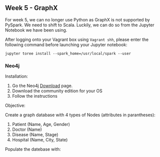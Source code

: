 ## Week 5 - GraphX

For week 5, we can no longer use Python as GraphX is not supported by PySpark. We need to shift to Scala. Luckily, we can do so from the Jupyter Notebook we have been using.

After logging onto your Vagrant box using ```Vagrant shh```, please enter the following command before launching your Jupyter notebook:

```jupyter toree install --spark_home=/usr/local/spark --user```

### Neo4j

Installation:

1. Go the Neo4j [Download](www.neo4j.com/download) page.
2. Download the community edition for your OS
3. Follow the instructions

Objective:

Create a graph database with 4 types of Nodes (attributes in parantheses):

1. Patient (Name, Age, Gender)
2. Doctor (Name)
3. Disease (Name, Stage)
4. Hospital (Name, City, State)

Populate the datebase with:


